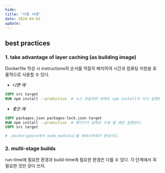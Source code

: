 ```yaml
---
hide:
title: "사용 사례"
date: 2024-04-01
update:
---
```


## best practices

### 1. take advantage of layer caching (as building image)

Dockerfile 작성 시 instructions의 순서를 적절히 배치하여 시간과 컴퓨팅 자원을 효율적으로 사용할 수 있다.

- _나쁜 예_

```Dockerfile
COPY src target
RUN npm install --production  # 소스 한글자만 바꿔도 npm install이 다시 실행된다.
```

- _좋은 예_

```Dockerfile
COPY packages.json packages-lock.json target
RUN npm install --production  # 패키지가 실제로 수정 될 때만 실행된다.
COPY src target

# .dockerignore에서 node_modules/를 제외시켜줘야 완성이다.
```

### 2. multi-stage builds

run-time에 필요한 환경과 build-time에 필요한 환경은 다를 수 있다. 각 단계에서 꼭 필요한 것만 갖다 쓰자.
